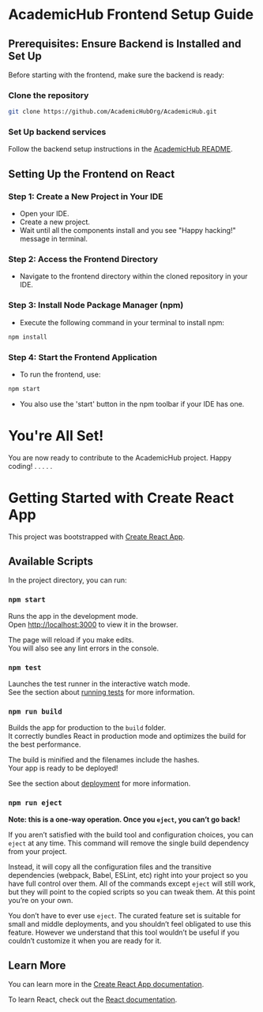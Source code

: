 # AcademicHub Frontend Setup Guide

## Prerequisites: Ensure Backend is Installed and Set Up

Before starting with the frontend, make sure the backend is ready:

### Clone the repository
```bash
git clone https://github.com/AcademicHubOrg/AcademicHub.git
```

### Set Up backend services
Follow the backend setup instructions in the [AcademicHub README](https://github.com/AcademicHubOrg/AcademicHub/blob/main/README.md).

## Setting Up the Frontend on React

### Step 1: Create a New Project in Your IDE
- Open your IDE.
- Create a new project.
- Wait until all the components install and you see "Happy hacking!" message in terminal.

### Step 2: Access the Frontend Directory
- Navigate to the frontend directory within the cloned repository in your IDE.

### Step 3: Install Node Package Manager (npm)
- Execute the following command in your terminal to install npm:
```bash
npm install
```

### Step 4: Start the Frontend Application
- To run the frontend, use:
```bash
npm start
```
- You also use the 'start' button in the npm toolbar if your IDE has one.

# You're All Set!

You are now ready to contribute to the AcademicHub project. Happy coding!
.
.
.
.
.


# Getting Started with Create React App

This project was bootstrapped with [Create React App](https://github.com/facebook/create-react-app).

## Available Scripts

In the project directory, you can run:

### `npm start`

Runs the app in the development mode.\
Open [http://localhost:3000](http://localhost:3000) to view it in the browser.

The page will reload if you make edits.\
You will also see any lint errors in the console.

### `npm test`

Launches the test runner in the interactive watch mode.\
See the section about [running tests](https://facebook.github.io/create-react-app/docs/running-tests) for more information.

### `npm run build`

Builds the app for production to the `build` folder.\
It correctly bundles React in production mode and optimizes the build for the best performance.

The build is minified and the filenames include the hashes.\
Your app is ready to be deployed!

See the section about [deployment](https://facebook.github.io/create-react-app/docs/deployment) for more information.

### `npm run eject`

**Note: this is a one-way operation. Once you `eject`, you can’t go back!**

If you aren’t satisfied with the build tool and configuration choices, you can `eject` at any time. This command will remove the single build dependency from your project.

Instead, it will copy all the configuration files and the transitive dependencies (webpack, Babel, ESLint, etc) right into your project so you have full control over them. All of the commands except `eject` will still work, but they will point to the copied scripts so you can tweak them. At this point you’re on your own.

You don’t have to ever use `eject`. The curated feature set is suitable for small and middle deployments, and you shouldn’t feel obligated to use this feature. However we understand that this tool wouldn’t be useful if you couldn’t customize it when you are ready for it.

## Learn More

You can learn more in the [Create React App documentation](https://facebook.github.io/create-react-app/docs/getting-started).

To learn React, check out the [React documentation](https://reactjs.org/).
